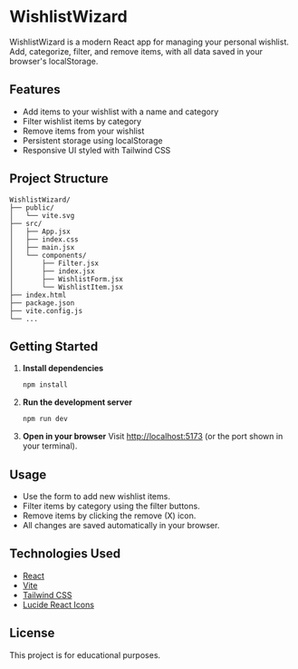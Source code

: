 # WishlistWizard

WishlistWizard is a modern React app for managing your personal wishlist. Add, categorize, filter, and remove items, with all data saved in your browser's localStorage.

## Features

- Add items to your wishlist with a name and category
- Filter wishlist items by category
- Remove items from your wishlist
- Persistent storage using localStorage
- Responsive UI styled with Tailwind CSS

## Project Structure

```
WishlistWizard/
├── public/
│   └── vite.svg
├── src/
│   ├── App.jsx
│   ├── index.css
│   ├── main.jsx
│   └── components/
│       ├── Filter.jsx
│       ├── index.jsx
│       ├── WishlistForm.jsx
│       └── WishlistItem.jsx
├── index.html
├── package.json
├── vite.config.js
└── ...
```

## Getting Started

1. **Install dependencies**
   ```sh
   npm install
   ```

2. **Run the development server**
   ```sh
   npm run dev
   ```

3. **Open in your browser**
   Visit [http://localhost:5173](http://localhost:5173) (or the port shown in your terminal).

## Usage

- Use the form to add new wishlist items.
- Filter items by category using the filter buttons.
- Remove items by clicking the remove (X) icon.
- All changes are saved automatically in your browser.

## Technologies Used

- [React](https://react.dev/)
- [Vite](https://vitejs.dev/)
- [Tailwind CSS](https://tailwindcss.com/)
- [Lucide React Icons](https://lucide.dev/icons/)

## License

This project is for educational purposes.
